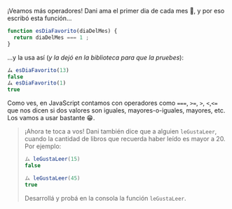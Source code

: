 ¡Veamos más operadores! Dani ama el primer dia de cada mes :date:, y por eso escribó esta función... 

```javascript
function esDiaFavorito(diaDelMes) {
  return diaDelMes === 1 ;
}
```

...y la usa así (_y la dejó en la biblioteca para que la pruebes_): 

```javascript
ム esDiaFavorito(13)
false
ム esDiaFavorito(1)
true
```

Como ves, en JavaScript contamos con operadores como `===`, `>=`, `>`, `<`,`<=` que nos dicen si dos valores son iguales, mayores-o-iguales, mayores, etc. Los vamos a usar bastante :grin:.

> ¡Ahora te toca a vos! Dani también dice que a alguien `leGustaLeer`, cuando la cantidad de libros que recuerda haber leído es mayor a 20. Por ejemplo:
> 
> ```javascript
> ム leGustaLeer(15)
> false
> 
> ム leGustaLeer(45)
> true
> ```
> 
> Desarrollá y probá en la consola la función `leGustaLeer`.



